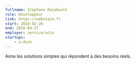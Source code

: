 ```yaml
---
fullname: Stéphane Raimbault
role: Développeur
link: https://webstack.fr
start: 2018-02-26
end: 2018-04-27
employer: service/octo
startups:
    - a-dock
---
```


Aime les solutions simples qui répondent à des besoins réels.

